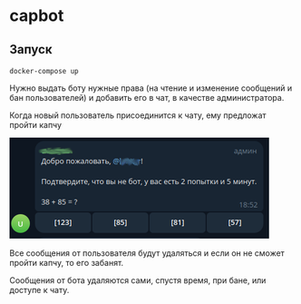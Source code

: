 # capbot

## Запуск
```shell
docker-compose up 
```

Нужно выдать боту нужные права (на чтение и изменение сообщений и бан пользователей) и добавить его в чат, в качестве администратора.

Когда новый пользователь присоединится к чату, ему предложат пройти капчу 

![captcha](.github/captcha.png)

Все сообщения от пользователя будут удаляться и если он не сможет пройти капчу, то его забанят.

Сообщения от бота удаляются сами, спустя время, при бане, или доступе к чату.